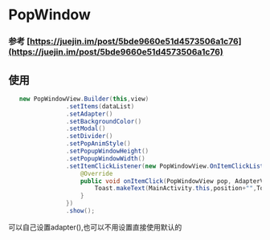 # PopWindow
### 参考 [https://juejin.im/post/5bde9660e51d4573506a1c76](https://juejin.im/post/5bde9660e51d4573506a1c76)
## 使用
```java
   new PopWindowView.Builder(this,view)
                .setItems(dataList)
                .setAdapter()
                .setBackgroundColor()
                .setModal()
                .setDivider()
                .setPopAnimStyle()
                .setPopupWindowHeight()
                .setPopupWindowWidth()
                .setItemClickListener(new PopWindowView.OnItemClickListener() {
                    @Override
                    public void onItemClick(PopWindowView pop, AdapterView<?> parent, View v, int position, long id) {
                        Toast.makeText(MainActivity.this,position+"",Toast.LENGTH_SHORT).show();
                    }
                })
                .show();
```

 可以自己设置adapter(),也可以不用设置直接使用默认的
